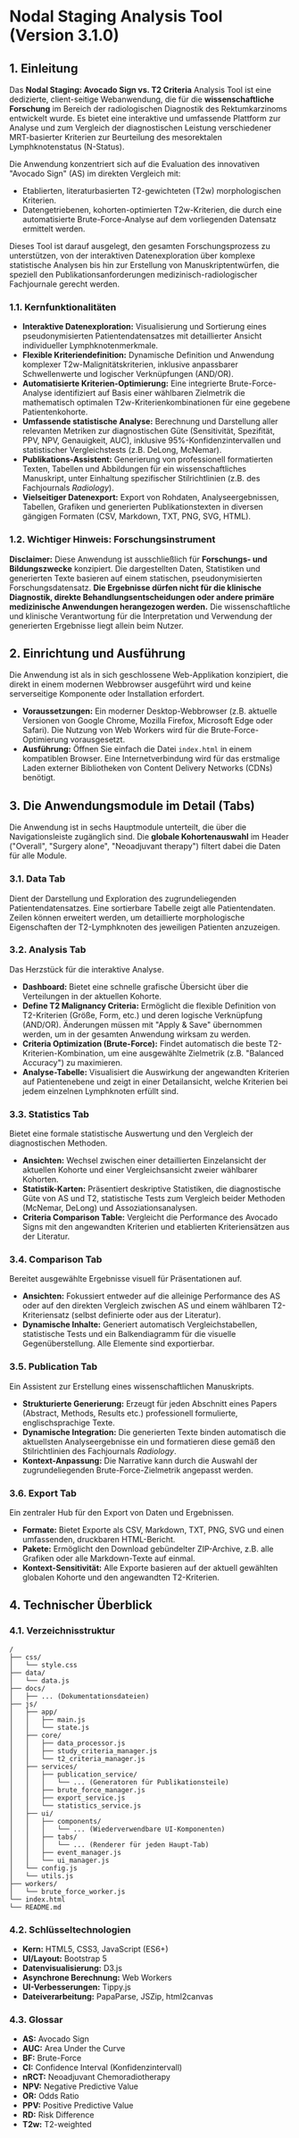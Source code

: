 # Nodal Staging Analysis Tool (Version 3.1.0)

## 1. Einleitung

Das **Nodal Staging: Avocado Sign vs. T2 Criteria** Analysis Tool ist eine dedizierte, client-seitige Webanwendung, die für die **wissenschaftliche Forschung** im Bereich der radiologischen Diagnostik des Rektumkarzinoms entwickelt wurde. Es bietet eine interaktive und umfassende Plattform zur Analyse und zum Vergleich der diagnostischen Leistung verschiedener MRT-basierter Kriterien zur Beurteilung des mesorektalen Lymphknotenstatus (N-Status).

Die Anwendung konzentriert sich auf die Evaluation des innovativen "Avocado Sign" (AS) im direkten Vergleich mit:
* Etablierten, literaturbasierten T2-gewichteten (T2w) morphologischen Kriterien.
* Datengetriebenen, kohorten-optimierten T2w-Kriterien, die durch eine automatisierte Brute-Force-Analyse auf dem vorliegenden Datensatz ermittelt werden.

Dieses Tool ist darauf ausgelegt, den gesamten Forschungsprozess zu unterstützen, von der interaktiven Datenexploration über komplexe statistische Analysen bis hin zur Erstellung von Manuskriptentwürfen, die speziell den Publikationsanforderungen medizinisch-radiologischer Fachjournale gerecht werden.

### 1.1. Kernfunktionalitäten

* **Interaktive Datenexploration:** Visualisierung und Sortierung eines pseudonymisierten Patientendatensatzes mit detaillierter Ansicht individueller Lymphknotenmerkmale.
* **Flexible Kriteriendefinition:** Dynamische Definition und Anwendung komplexer T2w-Malignitätskriterien, inklusive anpassbarer Schwellenwerte und logischer Verknüpfungen (AND/OR).
* **Automatisierte Kriterien-Optimierung:** Eine integrierte Brute-Force-Analyse identifiziert auf Basis einer wählbaren Zielmetrik die mathematisch optimalen T2w-Kriterienkombinationen für eine gegebene Patientenkohorte.
* **Umfassende statistische Analyse:** Berechnung und Darstellung aller relevanten Metriken zur diagnostischen Güte (Sensitivität, Spezifität, PPV, NPV, Genauigkeit, AUC), inklusive 95%-Konfidenzintervallen und statistischer Vergleichstests (z.B. DeLong, McNemar).
* **Publikations-Assistent:** Generierung von professionell formatierten Texten, Tabellen und Abbildungen für ein wissenschaftliches Manuskript, unter Einhaltung spezifischer Stilrichtlinien (z.B. des Fachjournals *Radiology*).
* **Vielseitiger Datenexport:** Export von Rohdaten, Analyseergebnissen, Tabellen, Grafiken und generierten Publikationstexten in diversen gängigen Formaten (CSV, Markdown, TXT, PNG, SVG, HTML).

### 1.2. Wichtiger Hinweis: Forschungsinstrument

**Disclaimer:** Diese Anwendung ist ausschließlich für **Forschungs- und Bildungszwecke** konzipiert. Die dargestellten Daten, Statistiken und generierten Texte basieren auf einem statischen, pseudonymisierten Forschungsdatensatz. **Die Ergebnisse dürfen nicht für die klinische Diagnostik, direkte Behandlungsentscheidungen oder andere primäre medizinische Anwendungen herangezogen werden.** Die wissenschaftliche und klinische Verantwortung für die Interpretation und Verwendung der generierten Ergebnisse liegt allein beim Nutzer.

## 2. Einrichtung und Ausführung

Die Anwendung ist als in sich geschlossene Web-Applikation konzipiert, die direkt in einem modernen Webbrowser ausgeführt wird und keine serverseitige Komponente oder Installation erfordert.

* **Voraussetzungen:** Ein moderner Desktop-Webbrowser (z.B. aktuelle Versionen von Google Chrome, Mozilla Firefox, Microsoft Edge oder Safari). Die Nutzung von Web Workers wird für die Brute-Force-Optimierung vorausgesetzt.
* **Ausführung:** Öffnen Sie einfach die Datei `index.html` in einem kompatiblen Browser. Eine Internetverbindung wird für das erstmalige Laden externer Bibliotheken von Content Delivery Networks (CDNs) benötigt.

## 3. Die Anwendungsmodule im Detail (Tabs)

Die Anwendung ist in sechs Hauptmodule unterteilt, die über die Navigationsleiste zugänglich sind. Die **globale Kohortenauswahl** im Header ("Overall", "Surgery alone", "Neoadjuvant therapy") filtert dabei die Daten für alle Module.

### 3.1. Data Tab
Dient der Darstellung und Exploration des zugrundeliegenden Patientendatensatzes. Eine sortierbare Tabelle zeigt alle Patientendaten. Zeilen können erweitert werden, um detaillierte morphologische Eigenschaften der T2-Lymphknoten des jeweiligen Patienten anzuzeigen.

### 3.2. Analysis Tab
Das Herzstück für die interaktive Analyse.
* **Dashboard:** Bietet eine schnelle grafische Übersicht über die Verteilungen in der aktuellen Kohorte.
* **Define T2 Malignancy Criteria:** Ermöglicht die flexible Definition von T2-Kriterien (Größe, Form, etc.) und deren logische Verknüpfung (AND/OR). Änderungen müssen mit "Apply & Save" übernommen werden, um in der gesamten Anwendung wirksam zu werden.
* **Criteria Optimization (Brute-Force):** Findet automatisch die beste T2-Kriterien-Kombination, um eine ausgewählte Zielmetrik (z.B. "Balanced Accuracy") zu maximieren.
* **Analyse-Tabelle:** Visualisiert die Auswirkung der angewandten Kriterien auf Patientenebene und zeigt in einer Detailansicht, welche Kriterien bei jedem einzelnen Lymphknoten erfüllt sind.

### 3.3. Statistics Tab
Bietet eine formale statistische Auswertung und den Vergleich der diagnostischen Methoden.
* **Ansichten:** Wechsel zwischen einer detaillierten Einzelansicht der aktuellen Kohorte und einer Vergleichsansicht zweier wählbarer Kohorten.
* **Statistik-Karten:** Präsentiert deskriptive Statistiken, die diagnostische Güte von AS und T2, statistische Tests zum Vergleich beider Methoden (McNemar, DeLong) und Assoziationsanalysen.
* **Criteria Comparison Table:** Vergleicht die Performance des Avocado Signs mit den angewandten Kriterien und etablierten Kriteriensätzen aus der Literatur.

### 3.4. Comparison Tab
Bereitet ausgewählte Ergebnisse visuell für Präsentationen auf.
* **Ansichten:** Fokussiert entweder auf die alleinige Performance des AS oder auf den direkten Vergleich zwischen AS und einem wählbaren T2-Kriteriensatz (selbst definierte oder aus der Literatur).
* **Dynamische Inhalte:** Generiert automatisch Vergleichstabellen, statistische Tests und ein Balkendiagramm für die visuelle Gegenüberstellung. Alle Elemente sind exportierbar.

### 3.5. Publication Tab
Ein Assistent zur Erstellung eines wissenschaftlichen Manuskripts.
* **Strukturierte Generierung:** Erzeugt für jeden Abschnitt eines Papers (Abstract, Methods, Results etc.) professionell formulierte, englischsprachige Texte.
* **Dynamische Integration:** Die generierten Texte binden automatisch die aktuellsten Analyseergebnisse ein und formatieren diese gemäß den Stilrichtlinien des Fachjournals *Radiology*.
* **Kontext-Anpassung:** Die Narrative kann durch die Auswahl der zugrundeliegenden Brute-Force-Zielmetrik angepasst werden.

### 3.6. Export Tab
Ein zentraler Hub für den Export von Daten und Ergebnissen.
* **Formate:** Bietet Exporte als CSV, Markdown, TXT, PNG, SVG und einen umfassenden, druckbaren HTML-Bericht.
* **Pakete:** Ermöglicht den Download gebündelter ZIP-Archive, z.B. alle Grafiken oder alle Markdown-Texte auf einmal.
* **Kontext-Sensitivität:** Alle Exporte basieren auf der aktuell gewählten globalen Kohorte und den angewandten T2-Kriterien.

## 4. Technischer Überblick

### 4.1. Verzeichnisstruktur
```
/
├── css/
│   └── style.css
├── data/
│   └── data.js
├── docs/
│   ├── ... (Dokumentationsdateien)
├── js/
│   ├── app/
│   │   ├── main.js
│   │   └── state.js
│   ├── core/
│   │   ├── data_processor.js
│   │   ├── study_criteria_manager.js
│   │   └── t2_criteria_manager.js
│   ├── services/
│   │   ├── publication_service/
│   │   │   └── ... (Generatoren für Publikationsteile)
│   │   ├── brute_force_manager.js
│   │   ├── export_service.js
│   │   └── statistics_service.js
│   ├── ui/
│   │   ├── components/
│   │   │   └── ... (Wiederverwendbare UI-Komponenten)
│   │   ├── tabs/
│   │   │   └── ... (Renderer für jeden Haupt-Tab)
│   │   ├── event_manager.js
│   │   └── ui_manager.js
│   └── config.js
│   └── utils.js
├── workers/
│   └── brute_force_worker.js
└── index.html
└── README.md
```

### 4.2. Schlüsseltechnologien
* **Kern:** HTML5, CSS3, JavaScript (ES6+)
* **UI/Layout:** Bootstrap 5
* **Datenvisualisierung:** D3.js
* **Asynchrone Berechnung:** Web Workers
* **UI-Verbesserungen:** Tippy.js
* **Dateiverarbeitung:** PapaParse, JSZip, html2canvas

### 4.3. Glossar
* **AS:** Avocado Sign
* **AUC:** Area Under the Curve
* **BF:** Brute-Force
* **CI:** Confidence Interval (Konfidenzintervall)
* **nRCT:** Neoadjuvant Chemoradiotherapy
* **NPV:** Negative Predictive Value
* **OR:** Odds Ratio
* **PPV:** Positive Predictive Value
* **RD:** Risk Difference
* **T2w:** T2-weighted
